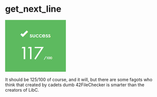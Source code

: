 # get_next_line
![Final score](r/libft_final_score.png "Final score")

It should be 125/100 of course, and it will, but there are some fagots who think that created by cadets dumb 42FileChecker is smarter than the creators of LibC.
